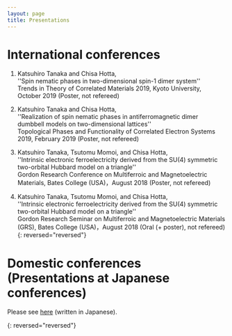 ```yaml
---
layout: page
title: Presentations
---
```


# International conferences

1. Katsuhiro Tanaka and Chisa Hotta,  
   ''Spin nematic phases in two-dimensional spin-1 dimer system''    
   Trends in Theory of Correlated Materials 2019, Kyoto University, October 2019 (Poster, not refereed)   

1. Katsuhiro Tanaka and Chisa Hotta,   
   ''Realization of spin nematic phases in antiferromagnetic dimer dumbbell models on two-dimensional lattices''   
   Topological Phases and Functionality of Correlated Electron Systems 2019, February 2019 (Poster, not refereed)   

1. Katsuhiro Tanaka, Tsutomu Momoi, and Chisa Hotta,   
   ''Intrinsic electronic ferroelectricity derived from the SU(4) symmetric two-orbital Hubbard model on a triangle''   
   Gordon Research Conference on Multiferroic and Magnetoelectric Materials, Bates College (USA)，August 2018 (Poster, not refereed)   

1. Katsuhiro Tanaka, Tsutomu Momoi, and Chisa Hotta,   
   ''Intrinsic electronic ferroelectricity derived from the SU(4) symmetric two-orbital Hubbard model on a triangle''   
   Gordon Research Seminar on Multiferroic and Magnetoelectric Materials (GRS), Bates College (USA)，August 2018 (Oral (+ poster), not refereed)   
{: reversed="reversed"}

# Domestic conferences (Presentations at Japanese conferences)   
  Please see [here](/ja/presentations_j.html) (written in Japanese).  

{: reversed="reversed"}